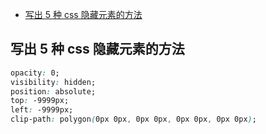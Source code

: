 - <a href="#d1">写出 5 种 css 隐藏元素的方法</a>

<a name="d1" id="d1"></a>

## 写出 5 种 css 隐藏元素的方法

```css
opacity: 0;
visibility: hidden;
position: absolute;
top: -9999px;
left: -9999px;
clip-path: polygon(0px 0px, 0px 0px, 0px 0px, 0px 0px);
```
